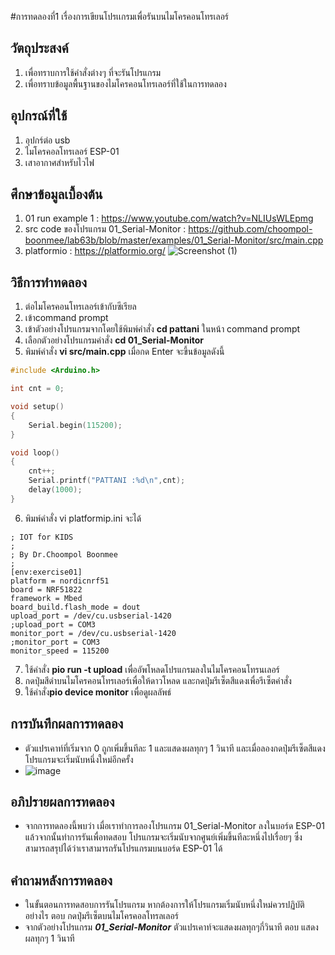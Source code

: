 #การทดลองที่1 เรื่องการเขียนโปรเเกรมเพื่อรันบนไมโครคอนโทรเลอร์

## วัตถุประสงค์
1. เพื่อทราบการใช้คำสั่งต่างๆ ที่จะรันโปรแกรม 
2. เพื่อทราบข้อมูลพื้นฐานของไมโครคอนโทรเลอร์ที่ใช้ในการทดลอง

## อุปกรณ์ที่ใช้
1. อุปกร์ต่อ usb
2. ไมโครคอลโทรเลอร์ ESP-01
3. เสาอากาศสำหรับไวไฟ

## ศึกษาข้อมูลเบื้องต้น
1. 01 run example 1 : https://www.youtube.com/watch?v=NLIUsWLEpmg
2. src code ของโปรแกรม 01_Serial-Monitor : https://github.com/choompol-boonmee/lab63b/blob/master/examples/01_Serial-Monitor/src/main.cpp
3. platformio : https://platformio.org/
![Screenshot (1)](https://user-images.githubusercontent.com/80880087/112285950-c1cce580-8c82-11eb-926d-3ce0e188b048.png)

## วิธีการทำทดลอง
1. ต่อไมโครคอนโทรเลอร์เข้ากับซีเรียล
2. เข้าcommand prompt
3. เข้าตัวอย่างโปรแกรมจากโดยใช้พิมพ์คำสั่ง **cd pattani** ในหน้า command prompt
4. เลือกตัวอย่างโปรแกรมคำสั่ง **cd 01_Serial-Monitor**
5. พิมพ์คำสั่ง **vi src/main.cpp** เมื่อกด Enter จะขึ้นข้อมูลดังนี้
```c
#include <Arduino.h>

int cnt = 0;

void setup()
{
	Serial.begin(115200);
}

void loop()
{
	cnt++;
	Serial.printf("PATTANI :%d\n",cnt);
	delay(1000);
}
```
6. พิมพ์คำสั่ง vi platformip.ini จะได้ 
```
; IOT for KIDS
;
; By Dr.Choompol Boonmee
; 
[env:exercise01]
platform = nordicnrf51
board = NRF51822
framework = Mbed	
board_build.flash_mode = dout
upload_port = /dev/cu.usbserial-1420
;upload_port = COM3
monitor_port = /dev/cu.usbserial-1420
;monitor_port = COM3
monitor_speed = 115200
```
7. ใช้คำสั่ง **pio run -t upload** เพื่ออัพโหลดโปรแกรมลงในไมโครคอนโทรนเลอร์
8.  กดปุ่มสีดำบนไมโครคอนโทรเลอร์เพื่อให้ดาวโหลด และกดปุ่มรีเซ็ตสีแดงเพื่อรีเซ็ตคำสั่ง
9. ใช้คำสั่ง**pio device monitor** เพื่อดูผลลัพธ์


## การบันทึกผลการทดลอง

- ตัวแปรเคาท์ที่เริ่มจาก 0 ถูกเพิ่มขึ้นทีละ 1 และแสดงผลทุกๆ 1 วินาที และเมื่อลองกดปุ่มรีเซ็ตสีแดง โปรแกรมจะเริ่มนับหนึ่งใหม่อีกครั้ง 
- ![image](https://user-images.githubusercontent.com/80879585/111973695-5aebe700-8b31-11eb-9580-11f89b36df30.png)

## อภิปรายผลการทดลอง
- จากการทดลองนี้พบว่า เมื่อเราทำการลองโปรแกรม 01_Serial-Monitor ลงในบอร์ด ESP-01 แล้วจากนั้นทำการรันเพื่อทดสอบ โปรแกรมจะเริ่มนับจากศูนย์เพิ่มขึ้นทีละหนึ่งไปเรื่อยๆ ซึ่งสามารถสรุปได้ว่าเราสามารถรันโปรแกรมบนบอร์ด ESP-01 ได้

## คำถามหลังการทดลอง

- ในขั้นตอนการทดสอบการรันโปรแกรม หากต้องการให้โปรแกรมเริ่มนับหนึ่งใหม่ควรปฏิบัติอย่างไร 
   ตอบ กดปุ่มรีเซ็ตบนไมโครคอลโทรลเลอร์
- จากตัวอย่างโปรแกรม ***01_Serial-Monitor*** ตัวแปรเคาท์จะแสดงผลทุกๆกี่วินาที
   ตอบ แสดงผลทุกๆ 1 วินาที 
